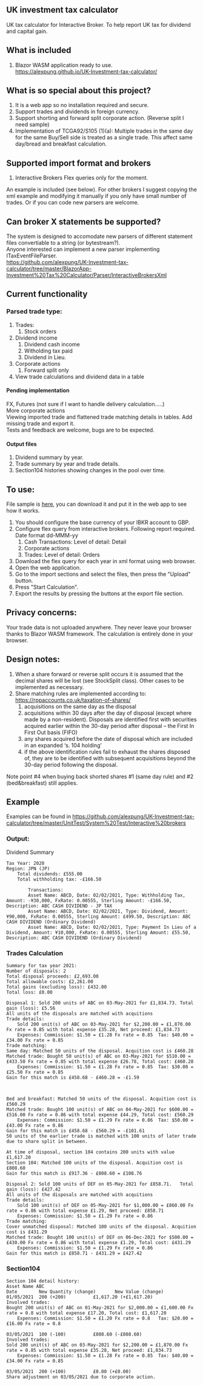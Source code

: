 ## UK investment tax calculator
UK tax calculator for Interactive Broker.
To help report UK tax for dividend and capital gain.

## What is included

1. Blazor WASM application ready to use.  
https://alexpung.github.io/UK-Investment-tax-calculator/

## What is so special about this project?
1.  It is a web app so no installation required and secure.
2. Support trades and dividends in foreign currency.
3. Support shorting and forward split corporate action. (Reverse split I need sample)
4. Implementation of TCGA92/S105 (1)(a): Multiple trades in the same day for the same Buy/Sell side is treated as a single trade. This affect same day/bread and breakfast calculation.

## Supported import format and brokers
1. Interactive Brokers Flex queries only for the moment.

An example is included (see below). For other brokers I suggest copying the xml example and modifying it manually if you only have small number of trades.
Or if you can code new parsers are welcome.

## Can broker X statements be supported?
The system is designed to accomodate new parsers of different statement files convertiable to a string (or bytestream?).  
Anyone interested can implement a new parser implementing ITaxEventFileParser.  
https://github.com/alexpung/UK-Investment-tax-calculator/tree/master/BlazorApp-Investment%20Tax%20Calculator/Parser/InteractiveBrokersXml

## Current functionality
### Parsed trade type:
1. Trades:
    1. Stock orders
2. Dividend income
    1. Dividend cash income
    2. Witholding tax paid
    3. Dividend in Lieu.
3. Corporate actions
    1. Forward split only
4. View trade calculations and dividend data in a table 

#### Pending implementation
FX, Futures (not sure if I want to handle delivery calculation.....)  
More corporate actions  
Viewing imported trade and flattened trade matching details in tables.
Add missing trade and export it.  
Tests and feedback are welcome, bugs are to be expected.  

#### Output files
1. Dividend summary by year.
2. Trade summary by year and trade details.
3. Section104 histories showing changes in the pool over time.

## To use:
File sample is [here](https://github.com/alexpung/UK-Investment-tax-calculator/blob/master/UnitTest/System%20Test/Interactive%20brokers/TaxExample.xml "here"), you can download it and put it in the web app to see how it works.
1. You should configure the base currency of your IBKR account to GBP.
2. Configure flex query from interactive brokers. Following report required. Date format dd-MMM-yy
   1. Cash Transactions: Level of detail: Detail
   2. Corporate actions
   3. Trades: Level of detail: Orders
3. Download the flex query for each year in xml format using web browser.
4. Open the web application.
5. Go to the import sections and select the files, then press the "Upload" button.
6. Press "Start Calculation".
7. Export the results by pressing the buttons at the export file section.

## Privacy concerns:

Your trade data is not uploaded anywhere. They never leave your browser thanks to Blazor WASM framework. The calculation is entirely done in your browser.

## Design notes:

1. When a share forward or reverse split occurs it is assumed that the decimal shares will be lost (see StockSplit class). Other cases to be implemented as necessary.
2. Share matching rules are implemented according to: https://rppaccounts.co.uk/taxation-of-shares/
   1. acquisitions on the same day as the disposal
   2. acquisitions within 30 days after the day of disposal (except where made by a non-resident). Disposals are identified first with securities acquired earlier within the 30-day period after disposal – the First In First Out basis (FIFO)
   3. any shares acquired before the date of disposal which are included in an expanded ‘s. 104 holding’
   4. if the above identification rules fail to exhaust the shares disposed of, they are to be identified with subsequent acquisitions beyond the 30-day period following the disposal.

  Note point #4 when buying back shorted shares #1 (same day rule) and #2 (bed&breakfast) still applies.  

## Example
Examples can be found in https://github.com/alexpung/UK-Investment-tax-calculator/tree/master/UnitTest/System%20Test/Interactive%20brokers

### Output:
Dividend Summary

    Tax Year: 2020
    Region: JPN (JP)
    	Total dividends: £555.00
    	Total withholding tax: -£166.50
		
    		Transactions:
    		Asset Name: ABCD, Date: 02/02/2021, Type: Withholding Tax, Amount: -¥30,000, FxRate: 0.00555, Sterling Amount: -£166.50, Description: ABC CASH DIVIDEND - JP TAX
    		Asset Name: ABCD, Date: 02/02/2021, Type: Dividend, Amount: ¥90,000, FxRate: 0.00555, Sterling Amount: £499.50, Description: ABC CASH DIVIDEND (Ordinary Dividend)
    		Asset Name: ABCD, Date: 02/02/2021, Type: Payment In Lieu of a Dividend, Amount: ¥10,000, FxRate: 0.00555, Sterling Amount: £55.50, Description: ABC CASH DIVIDEND (Ordinary Dividend)

### Trades Calculation
    Summary for tax year 2021:
    Number of disposals: 2
    Total disposal proceeds: £2,693.00
    Total allowable costs: £2,261.00
    Total gains (excluding loss): £432.00
    Total loss: £0.00
    
    Disposal 1: Sold 200 units of ABC on 03-May-2021 for £1,834.73.	Total gain (loss): £5.56
    All units of the disposals are matched with acquitions
    Trade details:
    	Sold 200 unit(s) of ABC on 03-May-2021 for $2,200.00 = £1,870.00 Fx rate = 0.85 with total expense £35.28, Net proceed: £1,834.73
    	Expenses: Commission: $1.50 = £1.28 Fx rate = 0.85	Tax: $40.00 = £34.00 Fx rate = 0.85	
    Trade matching:
    Same day: Matched 50 units of the disposal. Acquition cost is £460.28
    Matched trade: Bought 50 unit(s) of ABC on 03-May-2021 for $510.00 = £433.50 Fx rate = 0.85 with total expense £26.78, Total cost: £460.28
    	Expenses: Commission: $1.50 = £1.28 Fx rate = 0.85	Tax: $30.00 = £25.50 Fx rate = 0.85	
    Gain for this match is £458.68 - £460.28 = -£1.59
    
    
    
    Bed and breakfast: Matched 50 units of the disposal. Acquition cost is £560.29
    Matched trade: Bought 100 unit(s) of ABC on 04-May-2021 for $600.00 = £516.00 Fx rate = 0.86 with total expense £44.29, Total cost: £560.29
    	Expenses: Commission: $1.50 = £1.29 Fx rate = 0.86	Tax: $50.00 = £43.00 Fx rate = 0.86	
    Gain for this match is £458.68 - £560.29 = -£101.61
    50 units of the earlier trade is matched with 100 units of later trade due to share split in between.
    
    At time of disposal, section 104 contains 200 units with value £1,617.20
    Section 104: Matched 100 units of the disposal. Acquition cost is £808.60
    Gain for this match is £917.36 - £808.60 = £108.76
    
    Disposal 2: Sold 100 units of DEF on 05-May-2021 for £858.71.	Total gain (loss): £427.42
    All units of the disposals are matched with acquitions
    Trade details:
    	Sold 100 unit(s) of DEF on 05-May-2021 for $1,000.00 = £860.00 Fx rate = 0.86 with total expense £1.29, Net proceed: £858.71
    	Expenses: Commission: $1.50 = £1.29 Fx rate = 0.86	
    Trade matching:
    Cover unmatched disposal: Matched 100 units of the disposal. Acquition cost is £431.29
    Matched trade: Bought 100 unit(s) of DEF on 06-Dec-2021 for $500.00 = £430.00 Fx rate = 0.86 with total expense £1.29, Total cost: £431.29
    	Expenses: Commission: $1.50 = £1.29 Fx rate = 0.86	
    Gain for this match is £858.71 - £431.29 = £427.42

### Section104
    Section 104 detail history:
    Asset Name ABC
    Date		New Quantity (change)		New Value (change)
    01/05/2021	200 (+200)			£1,617.20 (+£1,617.20)		
    Involved trades:
    Bought 200 unit(s) of ABC on 01-May-2021 for $2,000.00 = £1,600.00 Fx rate = 0.8 with total expense £17.20, Total cost: £1,617.20
    	Expenses: Commission: $1.50 = £1.20 Fx rate = 0.8	Tax: $20.00 = £16.00 Fx rate = 0.8	
    
    03/05/2021	100 (-100)			£808.60 (-£808.60)		
    Involved trades:
    Sold 200 unit(s) of ABC on 03-May-2021 for $2,200.00 = £1,870.00 Fx rate = 0.85 with total expense £35.28, Net proceed: £1,834.73
    	Expenses: Commission: $1.50 = £1.28 Fx rate = 0.85	Tax: $40.00 = £34.00 Fx rate = 0.85	
    
    03/05/2021	200 (+100)			£0.00 (+£0.00)		
    Share adjustment on 03/05/2021 due to corporate action.
